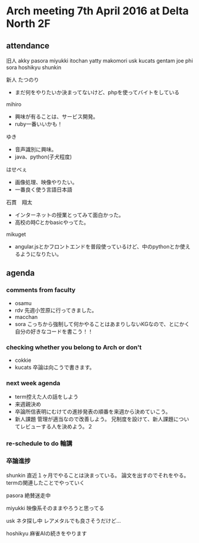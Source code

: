 # Arch meeting 7th April 2016 at Delta North 2F

attendance
-----
旧人
akky
pasora
miyukki
itochan
yatty
makomori
usk
kucats
gentam
joe
phi
sora
hoshikyu
shunkin

新人
たつのり
* まだ何をやりたいか決まってないけど、phpを使ってバイトをしている

mihiro
* 興味が有ることは、サービス開発。
* ruby一番いいかも！

ゆき
* 音声識別に興味。
* java、python(子犬程度)

はせべぇ
* 画像処理、映像やりたい。
* 一番良く使う言語日本語

石貫　翔太
* インターネットの授業とってみて面白かった。
* 高校の時Cとかbasicやってた。

mikuget
* angular.jsとかフロントエンドを普段使っているけど、中のpythonとか使えるようになりたい。

agenda
-----

### comments from faculty
* osamu
* rdv
先週小笠原に行ってきました。
* macchan
* sora
こっちから強制して何かやることはあまりしないKGなので、とにかく自分の好きなコードを書こう！！

### checking whether you belong to Arch or don't
* cokkie
* kucats
卒論は向こうで書きます。

### next week agenda
* term控えた人の話をしよう
* 来週親決め
* 卒論所信表明にむけての進捗発表の順番を来週から決めていこう。
* 新人課題
管理が適当なので改善しよう。
兄制度を設けて、新人課題についてレビューする人を決めよう。２

### re-schedule to do 輪講

### 卒論進捗
shunkin
直近１ヶ月でやることは決まっている。
論文を出すのでそれをやる。
termの関連したことでやっていく

pasora
絶賛迷走中

miyukki
映像系そのままやろうと思ってる

usk
ネタ探し中
レアメタルでも良さそうだけど…

hoshikyu
麻雀AIの続きをやります
